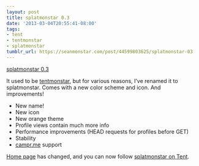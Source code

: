 ```yaml
---
layout: post
title: splatmonstar 0.3
date: '2013-03-04T20:55:41-08:00'
tags:
- tent
- tentmonstar
- splatmonstar
tumblr_url: https://seanmonstar.com/post/44599803625/splatmonstar-03
---
```

[splatmonstar 0.3](https://play.google.com/store/apps/details?id=com.monstarlab.tentmonstar)  

It used to be [tentmonstar](http://seanmonstar.com/2022/07/28/2012-12-10-tentmonstar.html), but for various reasons, I’ve renamed it to splatmonstar. Comes with a new color scheme and icon. And improvements!

- New name!
- New icon
- New orange theme
- Profile views contain much more info
- Performance improvements (HEAD requests for profiles before GET)
- Stability
- [campr.me](http://campr.me) support

[Home page](http://seanmonstar.com/splatmonstar) has changed, and you can now follow [splatmonstar on Tent](https://splatmonstar.tent.is).

